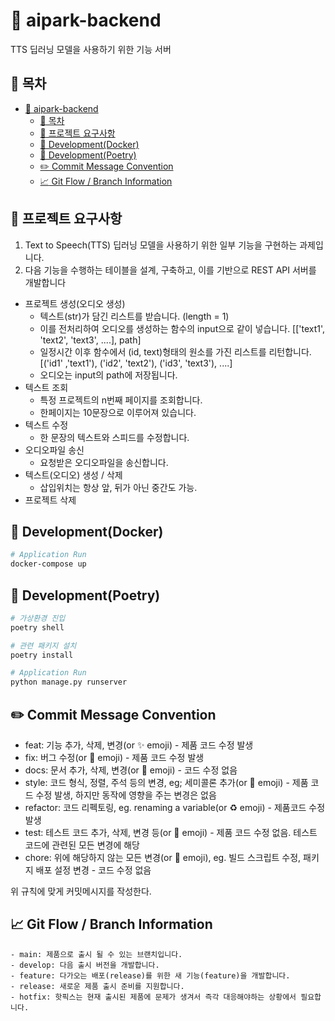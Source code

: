 # :test_tube: aipark-backend

TTS 딥러닝 모델을 사용하기 위한 기능 서버

## :scroll: 목차

- [:test_tube: aipark-backend](#test_tube-aipark-backend)
  - [:scroll: 목차](#scroll-목차)
  - [:notebook_with_decorative_cover: 프로젝트 요구사항](#notebook_with_decorative_cover-프로젝트-요구사항)
  - [:whale: Development(Docker)](#whale-developmentdocker)
  - [:mag_right: Development(Poetry)](#mag_right-developmentpoetry)
  - [:pencil2: Commit Message Convention](#pencil2-commit-message-convention)
  - [:chart_with_upwards_trend: Git Flow / Branch Information](#chart_with_upwards_trend-git-flow--branch-information)

## :notebook_with_decorative_cover: 프로젝트 요구사항

1. Text to Speech(TTS) 딥러닝 모델을 사용하기 위한 일부 기능을 구현하는 과제입니다.
2. 다음 기능을 수행하는 테이블을 설계, 구축하고, 이를 기반으로 REST API 서버를 개발합니다

- 프로젝트 생성(오디오 생성)
  - 텍스트(str)가 담긴 리스트를 받습니다. (length = 1)
  - 이를 전처리하여 오디오를 생성하는 함수의 input으로 같이 넣습니다.
    [['text1', 'text2', 'text3', ....], path]
  - 일정시간 이후 함수에서 (id, text)형태의 원소를 가진 리스트를 리턴합니다.
    [('id1' ,'text1'), ('id2', 'text2'), ('id3', 'text3'), ....]
  - 오디오는 input의 path에 저장됩니다.
- 텍스트 조회
  - 특정 프로젝트의 n번째 페이지를 조회합니다.
  - 한페이지는 10문장으로 이루어져 있습니다.
- 텍스트 수정
  - 한 문장의 텍스트와 스피드를 수정합니다.
- 오디오파일 송신
  - 요청받은 오디오파일을 송신합니다.
- 텍스트(오디오) 생성 / 삭제
  - 삽입위치는 항상 앞, 뒤가 아닌 중간도 가능.
- 프로젝트 삭제

## :whale: Development(Docker)

```bash
# Application Run
docker-compose up
```

## :mag_right: Development(Poetry)

```bash
# 가상환경 진입
poetry shell

# 관련 패키지 설치
poetry install

# Application Run
python manage.py runserver
```

## :pencil2: Commit Message Convention

- feat: 기능 추가, 삭제, 변경(or ✨ emoji) - 제품 코드 수정 발생
- fix: 버그 수정(or 🐛 emoji) - 제품 코드 수정 발생
- docs: 문서 추가, 삭제, 변경(or 📝 emoji) - 코드 수정 없음
- style: 코드 형식, 정렬, 주석 등의 변경, eg; 세미콜론 추가(or 💎 emoji) - 제품 코드 수정 발생, 하지만 동작에 영향을 주는 변경은 없음
- refactor: 코드 리펙토링, eg. renaming a variable(or ♻️ emoji) - 제품코드 수정 발생
- test: 테스트 코드 추가, 삭제, 변경 등(or 🧪 emoji) - 제품 코드 수정 없음. 테스트 코드에 관련된 모든 변경에 해당
- chore: 위에 해당하지 않는 모든 변경(or 🧹 emoji), eg. 빌드 스크립트 수정, 패키지 배포 설정 변경 - 코드 수정 없음

위 규칙에 맞게 커밋메시지를 작성한다.

## :chart_with_upwards_trend: Git Flow / Branch Information

```
- main: 제품으로 출시 될 수 있는 브랜치입니다.
- develop: 다음 출시 버전을 개발합니다.
- feature: 다가오는 배포(release)를 위한 새 기능(feature)을 개발합니다.
- release: 새로운 제품 출시 준비를 지원합니다.
- hotfix: 핫픽스는 현재 출시된 제품에 문제가 생겨서 즉각 대응해야하는 상황에서 필요합니다.
```
